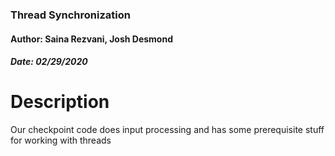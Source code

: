 ### Thread Synchronization
#### Author: Saina Rezvani, Josh Desmond
##### Date: 02/29/2020


# Description
Our checkpoint code does input processing and has some prerequisite
stuff for working with threads


